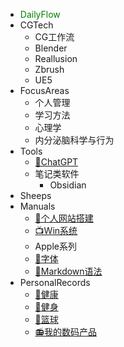 * <font color=#008000>DailyFlow</font>
* CGTech
  * CG工作流 
  * Blender
  * Reallusion
  * Zbrush
  * UE5
* FocusAreas
  * 个人管理
  * 学习方法
  * 心理学
  * 内分泌脑科学与行为
* Tools
  * [🤖ChatGPT](/ProjectDocs/🤖ChatGPT.md)
  * 笔记类软件
    * Obsidian
* Sheeps
* Manuals
  * [📡个人网站搭建](/ProjectDocs/📡个人网站搭建.md)
  * [📺Win系统](/ProjectDocs/📺Win系统.md)
  * Apple系列
  * [🍴字体](/ProjectDocs/🍴字体.md)
  * [🍩Markdown语法](/ProjectDocs/🍩Markdown语法.md)
* PersonalRecords
  * [💪健康](/ProjectDocs/💪健康.md)
  * [🖖健身](https://pdmars.super.site/sp)
  * [🏀篮球](/ProjectDocs/🏀篮球.md)
  * [📻我的数码产品](https://pdmars.super.site/dp)
 
